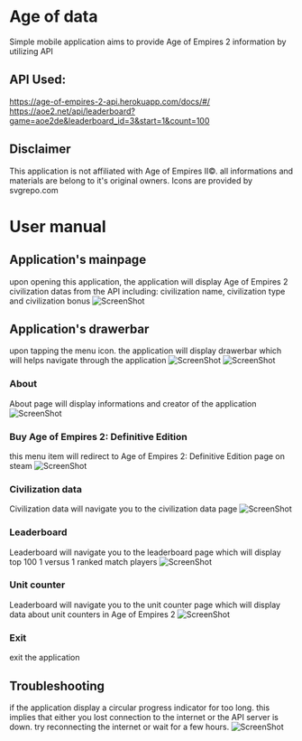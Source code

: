# Age of data
 Simple mobile application aims to provide Age of Empires 2 information by utilizing API
	
## API Used: 
 https://age-of-empires-2-api.herokuapp.com/docs/#/ 
 https://aoe2.net/api/leaderboard?game=aoe2de&leaderboard_id=3&start=1&count=100

## Disclaimer

 This application is not affiliated with Age of Empires II©. all informations and materials are belong to it's original owners.
 Icons are provided by svgrepo.com

# User manual
## Application's mainpage
upon opening this application, the application will display Age of Empires 2 civilization datas from the API including: civilization name, civilization type and civilization bonus
![ScreenShot](/aoe2app/screenshot/aoe2app-main.jpg?raw=true)

## Application's drawerbar
upon tapping the menu icon. the application will display drawerbar which will helps navigate through the application
![ScreenShot](/aoe2app/screenshot/aoe2-sidebar1.jpg?raw=true)
![ScreenShot](/aoe2app/screenshot/aoe2-sidebar2.jpg?raw=true)
### About
About page will display informations and creator of the application
![ScreenShot](/aoe2app/screenshot/aoe2-about.jpg?raw=true)
### Buy Age of Empires 2: Definitive Edition
this menu item will redirect to Age of Empires 2: Definitive Edition page on steam
![ScreenShot](/aoe2app/screenshot/aoe2-steam.jpg?raw=true)
### Civilization data
Civilization data will navigate you to the civilization data page 
![ScreenShot](/aoe2app/screenshot/aoe2app-main.jpg?raw=true)
### Leaderboard
Leaderboard will navigate you to the leaderboard page which will display top 100 1 versus 1 ranked match players 
![ScreenShot](/aoe2app/screenshot/aoe2-ld.jpg?raw=true)
### Unit counter
Leaderboard will navigate you to the unit counter page which will display data about unit counters in Age of Empires 2
![ScreenShot](/aoe2app/screenshot/aoe2-counter.jpg?raw=true)
### Exit
exit the application

## Troubleshooting
if the application display a circular progress indicator for too long. this implies that either you lost connection to the internet or the API server is down. try reconnecting the internet or wait for a few hours.
![ScreenShot](/aoe2app/screenshot/aoe2-refresh.jpg?raw=true)
